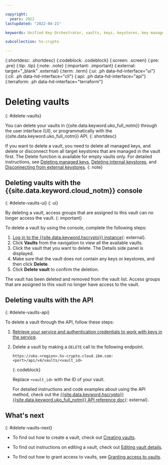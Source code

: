 ```yaml
---

copyright:
  years: 2022
lastupdated: "2022-04-21"

keywords: Unified Key Orchestrator, vaults, keys, keystores, key management, UKO

subcollection: hs-crypto

---
```


{:shortdesc: .shortdesc}
{:codeblock: .codeblock}
{:screen: .screen}
{:pre: .pre}
{:tip: .tip}
{:note: .note}
{:important: .important}
{:external: target="_blank" .external}
{:term: .term}
{:ui: .ph data-hd-interface="ui"}
{:cli: .ph data-hd-interface="cli"}
{:api: .ph data-hd-interface="api"}
{:terraform: .ph data-hd-interface="terraform"}


# Deleting vaults
{: #delete-vaults}

You can delete your vaults in {{site.data.keyword.uko_full_notm}} through the user interface (UI), or programmatically with the {{site.data.keyword.uko_full_notm}} API.
{: shortdesc}

If you want to delete a vault, you need to delete all managed keys, and delete or disconnect from all target keystores that are managed in the vault first. The Delete function is available for empty vaults only. For detailed instructions, see [Deleting managed keys](/docs/hs-crypto?topic=hs-crypto-delete-keys), [Deleting internal keystores](/docs/hs-crypto?topic=hs-crypto-delete-internal-keystores), and [Disconnecting from external keystores](/docs/hs-crypto?topic=hs-crypto-disconnect-external-keystores).
{: note}

## Deleting vaults with the {{site.data.keyword.cloud_notm}} console
{: #delete-vaults-ui}
{: ui}

By deleting a vault, access groups that are assigned to this vault can no longer access the vault.
{: important}

To delete a vault by using the console, complete the following steps:

1. [Log in to the {{site.data.keyword.hscrypto}} instance](https://cloud.ibm.com/login){: external}.
2. Click **Vaults** from the navigation to view all the available vaults.
3. Click the vault that you want to delete. The Details side panel is displayed.
4. Make sure that the vault does not contain any keys or keystores, and then click **Delete**.
5. Click **Delete vault** to confirm the deletion.

The vault has been deleted and removed from the vault list. Access groups that are assigned to this vault no longer have access to the vault.



## Deleting vaults with the API
{: #delete-vaults-api}

To delete a vault through the API, follow these steps:

1. [Retrieve your service and authentication credentials to work with keys in the service](/docs/hs-crypto?topic=hs-crypto-set-up-uko-api).
   
2. Delete a vault by making a `DELETE` call to the following endpoint.

    ```
    https://uko.<region>.hs-crypto.cloud.ibm.com:<port>/api/v4/vaults/<vault_id>
    ```
    {: codeblock}

    Replace `<vault_id>` with the ID of your vault.

    For detailed instructions and code examples about using the API method, check out the [{{site.data.keyword.hscrypto}} {{site.data.keyword.uko_full_notm}} API reference doc](/apidocs/uko#delete-vault){: external}.



## What's next
{: #delete-vaults-next}

- To find out how to create a vault, check out [Creating vaults](/docs/hs-crypto?topic=hs-crypto-create-vaults).
  
- To find out instructions on editing a vault, check out [Editing vault details](/docs/hs-crypto?topic=hs-crypto-edit-vaults).
  
- To find out how to grant access to vaults, see [Granting access to vaults](/docs/hs-crypto?topic=hs-crypto-grant-access-vaults).

